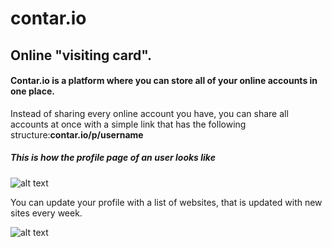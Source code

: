 # contar.io
<h2>Online "visiting card".</h2>
<h4>Contar.io is a platform where you can store all of your online accounts in one place.</h4>
Instead of sharing every online account you have, you can share all accounts at once with a simple link that has the following structure:<b>contar.io/p/username</b>
<h5>This is how the profile page of an user looks like</h5>

![alt text](https://i.imgur.com/QF8LJ97.png)

You can update your profile with a list of websites, that is updated with new sites every week.

![alt text](https://i.imgur.com/jo3HgLx.png)
